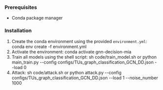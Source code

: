 ### Prerequisites
- Conda package manager

### Installation
1. Create the conda environment using the provided `environment.yml`:
   conda env create -f environment.yml
2. Activate the environment:
   conda activate gnn-decision-mia
3. Train all models using the shell script:
   sh code/train_model.sh 
   or 
   python main_train.py --config configs/TUs_graph_classification_GCN_DD.json --load 0 
4. Attack:
   sh code/attack.sh
   or
   python attack.py --config configs/TUs_graph_classification_GCN_DD.json --load 1  --noise_number 1000

  





